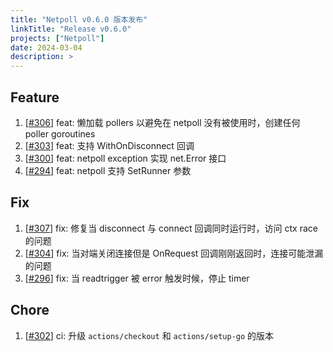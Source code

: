 ```yaml
---
title: "Netpoll v0.6.0 版本发布"
linkTitle: "Release v0.6.0"
projects: ["Netpoll"]
date: 2024-03-04
description: >
---
```


## Feature

1. [[#306](https://github.com/cloudwego/netpoll/pull/306)] feat: 懒加载 pollers 以避免在 netpoll 没有被使用时，创建任何 poller goroutines
2. [[#303](https://github.com/cloudwego/netpoll/pull/303)] feat: 支持 WithOnDisconnect 回调
3. [[#300](https://github.com/cloudwego/netpoll/pull/300)] feat: netpoll exception 实现 net.Error 接口
4. [[#294](https://github.com/cloudwego/netpoll/pull/294)] feat: netpoll 支持 SetRunner 参数

## Fix

1. [[#307](https://github.com/cloudwego/netpoll/pull/307)] fix: 修复当 disconnect 与 connect 回调同时运行时，访问 ctx race 的问题
2. [[#304](https://github.com/cloudwego/netpoll/pull/304)] fix: 当对端关闭连接但是 OnRequest 回调刚刚返回时，连接可能泄漏的问题
3. [[#296](https://github.com/cloudwego/netpoll/pull/296)] fix: 当 readtrigger 被 error 触发时候，停止 timer

## Chore

1. [[#302](https://github.com/cloudwego/netpoll/pull/302)] ci: 升级 `actions/checkout` 和 `actions/setup-go` 的版本
